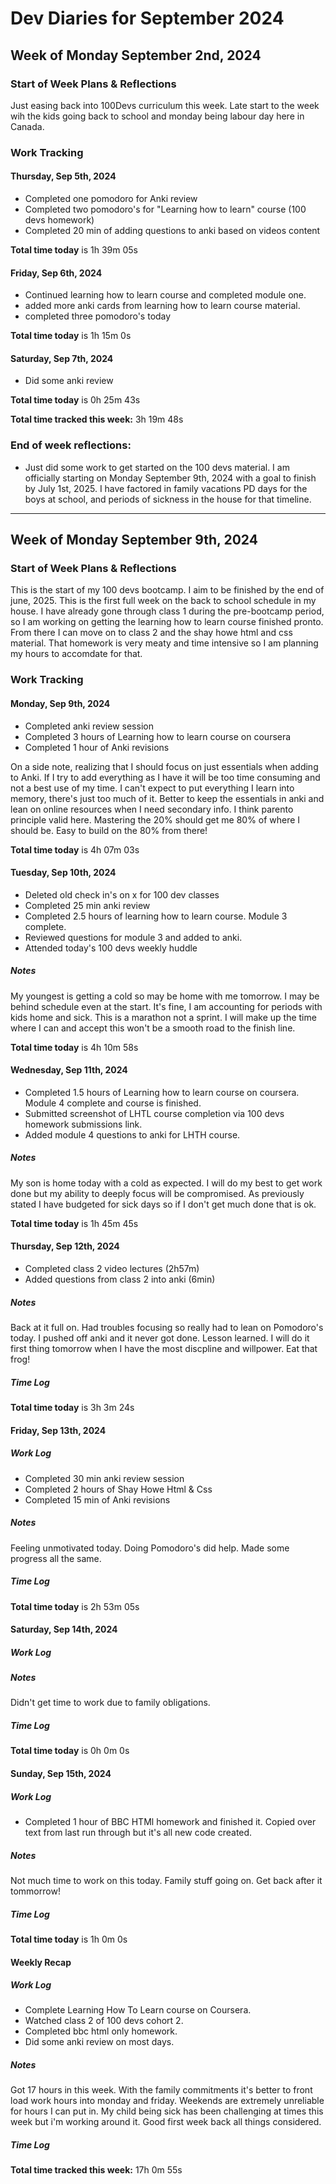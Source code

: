 # Dev Diaries for September 2024

## Week of Monday September 2nd, 2024

### Start of Week Plans & Reflections

Just easing back into 100Devs curriculum this week. Late start to the week wih the kids going back to school and monday being labour day here in Canada.

### Work Tracking

#### Thursday, Sep 5th, 2024

- Completed one pomodoro for Anki review
- Completed two pomodoro's for "Learning how to learn" course (100 devs homework)
- Completed 20 min of adding questions to anki based on videos content

**Total time today** is 1h 39m 05s

#### Friday, Sep 6th, 2024

- Continued learning how to learn course and completed module one.
- added more anki cards from learning how to learn course material.
- completed three pomodoro's today

**Total time today** is 1h 15m 0s

#### Saturday, Sep 7th, 2024

- Did some anki review

**Total time today** is 0h 25m 43s

**Total time tracked this week:** 3h 19m 48s

### End of week reflections:

- Just did some work to get started on the 100 devs material. I am officially starting on Monday September 9th, 2024 with a goal to finish by July 1st, 2025. I have factored in family vacations PD days for the boys at school, and periods of sickness in the house for that timeline.

---

## Week of Monday September 9th, 2024

### Start of Week Plans & Reflections

This is the start of my 100 devs bootcamp. I aim to be finished by the end of june, 2025. This is the first full week on the back to school schedule in my house. I have already gone through class 1 during the pre-bootcamp period, so I am working on getting the learning how to learn course finished pronto. From there I can move on to class 2 and the shay howe html and css material. That homework is very meaty and time intensive so I am planning my hours to accomdate for that.

### Work Tracking

#### Monday, Sep 9th, 2024

- Completed anki review session
- Completed 3 hours of Learning how to learn course on coursera
- Completed 1 hour of Anki revisions

On a side note, realizing that I should focus on just essentials when adding to Anki. If I try to add everything as I have it will be too time consuming and not a best use of my time. I can't expect to put everything I learn into memory, there's just too much of it. Better to keep the essentials in anki and lean on online resources when I need secondary info. I think parento principle valid here. Mastering the 20% should get me 80% of where I should be. Easy to build on the 80% from there!

**Total time today** is 4h 07m 03s

#### Tuesday, Sep 10th, 2024

- Deleted old check in's on x for 100 dev classes
- Completed 25 min anki review
- Completed 2.5 hours of learning how to learn course. Module 3 complete.
- Reviewed questions for module 3 and added to anki.
- Attended today's 100 devs weekly huddle

##### Notes

My youngest is getting a cold so may be home with me tomorrow. I may be behind schedule even at the start. It's fine, I am accounting for periods with kids home and sick. This is a marathon not a sprint. I will make up the time where I can and accept this won't be a smooth road to the finish line.

**Total time today** is 4h 10m 58s

#### Wednesday, Sep 11th, 2024

- Completed 1.5 hours of Learning how to learn course on coursera. Module 4 complete and course is finished.
- Submitted screenshot of LHTL course completion via 100 devs homework submissions link.
- Added module 4 questions to anki for LHTH course.

##### Notes

My son is home today with a cold as expected. I will do my best to get work done but my ability to deeply focus will be compromised. As previously stated I have budgeted for sick days so if I don't get much done that is ok.

**Total time today** is 1h 45m 45s

#### Thursday, Sep 12th, 2024

- Completed class 2 video lectures (2h57m)
- Added questions from class 2 into anki (6min)

##### Notes

Back at it full on. Had troubles focusing so really had to lean on Pomodoro's today. I pushed off anki and it never got done. Lesson learned. I will do it first thing tomorrow when I have the most discpline and willpower. Eat that frog!

##### Time Log

**Total time today** is 3h 3m 24s

#### Friday, Sep 13th, 2024

##### Work Log

- Completed 30 min anki review session
- Completed 2 hours of Shay Howe Html & Css
- Completed 15 min of Anki revisions

##### Notes

Feeling unmotivated today. Doing Pomodoro's did help. Made some progress all the same.

##### Time Log

**Total time today** is 2h 53m 05s

#### Saturday, Sep 14th, 2024

##### Work Log

##### Notes

Didn't get time to work due to family obligations.

##### Time Log

**Total time today** is 0h 0m 0s

#### Sunday, Sep 15th, 2024

##### Work Log

- Completed 1 hour of BBC HTMl homework and finished it. Copied over text from last run through but it's all new code created.

##### Notes

Not much time to work on this today. Family stuff going on. Get back after it tommorrow!

##### Time Log

**Total time today** is 1h 0m 0s

#### Weekly Recap

##### Work Log

- Complete Learning How To Learn course on Coursera.
- Watched class 2 of 100 devs cohort 2.
- Completed bbc html only homework.
- Did some anki review on most days.

##### Notes

Got 17 hours in this week. With the family commitments it's better to front load work hours into monday and friday. Weekends are extremely unreliable for hours I can put in. My child being sick has been challenging at times this week but i'm working around it. Good first week back all things considered.

##### Time Log

**Total time tracked this week:** 17h 0m 55s
